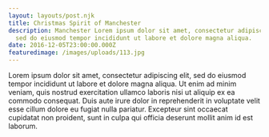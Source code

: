 ```yaml
---
layout: layouts/post.njk
title: Christmas Spirit of Manchester
description: Manchester Lorem ipsum dolor sit amet, consectetur adipiscing elit,
  sed do eiusmod tempor incididunt ut labore et dolore magna aliqua.
date: 2016-12-05T23:00:00.000Z
featuredimage: /images/uploads/113.jpg
---
```

<!--StartFragment-->

Lorem ipsum dolor sit amet, consectetur adipiscing elit, sed do eiusmod tempor incididunt ut labore et dolore magna aliqua. Ut enim ad minim veniam, quis nostrud exercitation ullamco laboris nisi ut aliquip ex ea commodo consequat. Duis aute irure dolor in reprehenderit in voluptate velit esse cillum dolore eu fugiat nulla pariatur. Excepteur sint occaecat cupidatat non proident, sunt in culpa qui officia deserunt mollit anim id est laborum.

<!--EndFragment-->